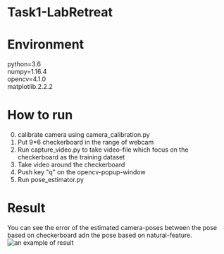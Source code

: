 # Task1-LabRetreat

# Environment 
python=3.6  
numpy=1.16.4  
opencv=4.1.0  
matplotlib.2.2.2  

# How to run
0. calibrate camera using camera_calibration.py
1. Put 9*6 checkerboard in the range of webcam
2. Run capture_video.py to take video-file which focus on the checkerboard as the training dataset
3. Take video around the checkerboard
4. Push key "q" on the opencv-popup-window
5. Run pose_estimator.py

# Result
You can see the error of the estimated camera-poses between the pose based on checkerboard adn the pose based on natural-feature.
![an example of result](https://github.com/wattai/Task1-LabRetreat/blob/master/task1/result.PNG "result")

